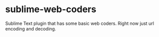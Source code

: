 sublime-web-coders
==================

Sublime Text plugin that has some basic web coders. Right now just url encoding and decoding.
